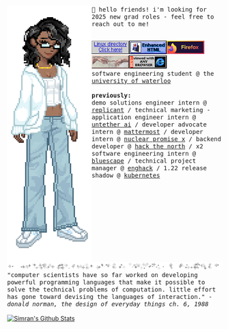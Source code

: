 <img align="left" src="/avatar-x3.png">
<samp> 🌼 hello friends! i'm looking for 2025 new grad roles - feel free to reach out to me!</samp>
<br></br>

[<img alt="Linux directory?" src="/linux-directory.gif">](https://www.youtube.com/watch?v=dQw4w9WgXcQ)![enhanced HTML](/gethtmlnow.gif)![tested on firefox](/firefox4.gif)![finger of god](/fingerofgod.gif)![any browser](/anybrowser2.gif)
<br>
<samp>
  software engineering student @ the [university of waterloo](https://uwaterloo.ca/future-students/programs/software-engineering)
  <br></br>
  <b>previously:</b>
  <br>
  demo solutions engineer intern @ [replicant](https://www.replicant.com/) / technical marketing - application engineer intern @ [untether ai](https://www.untether.ai/) / developer advocate intern @ [mattermost](https://mattermost.com/) / developer intern @ [nuclear promise x](https://www.npxinnovation.ca/) / backend developer @ [hack the north](https://hackthenorth.com/) / x2 software engineering intern @ [bluescape](https://www.bluescape.com/) / technical project manager @ [enghack](https://enghack.com/) / 1.22 release shadow @ [kubernetes](https://kubernetes.io/)
  <br></br>
  ![stars divider](/dividerstars.gif)
  <br>
  "computer scientists have so far worked on developing powerful programming languages that make it possible to solve the technical problems of computation. little effort has gone toward devising the languages of interaction." - <i>donald norman, the design of everyday things ch. 6, 1988</i> 
  <br></br>
</samp>
[![Simran's Github Stats](https://github-readme-stats-nu-bice-96.vercel.app/api?username=simcard0000&count_private=true&show_icons=true&bg_color=-30,e83f60,f27168,f7a276,f7d256,f8d5ae&include_all_commits=true&title_color=fff&text_color=fff&icon_color=fff&hide=issues,contribs)](https://github.com/anuraghazra/github-readme-stats)
